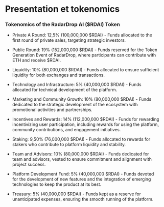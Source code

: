 # Presentation et tokenomics

### Tokenomics of the RadarDrop AI ($RDAI) Token

* Private A Round: 12,5% (100,000,000 $RDAI) - Funds allocated to the first round of private sales, targeting strategic investors.&#x20;



* Public Round: 19% (152,000,000 $RDAI) - Funds reserved for the Token Generation Event of RadarDrop, where participants can contribute with ETH and receive $RDAI.



* Liquidity: 10% (80,000,000 $RDAI) - Funds allocated to ensure sufficient liquidity for both exchanges and transactions.



* Technology and Infrastructure: 5% (40,000,000 $RDAI) - Funds allocated for technical development of the platform.



* Marketing and Community Growth: 10% (80,000,000 $RDAI) - Funds dedicated to the strategic development of the ecosystem with promotional activities and partnerships.



* Incentives and Rewards: 14% (112,000,000 $RDAI) - Funds for rewarding incentivizing user participation, including rewards for using the platform, community contributions, and engagement initiatives.



* Staking: 9,50% (76,000,000 $RDAI) - Funds allocated to rewards for stakers who contribute to platform liquidity and stability.



* Team and Advisors: 10% (80,000,000 $RDAI) - Funds dedicated for team and advisors, vested to ensure commitment and alignment with project success.



* Platform Development Fund: 5% (40,000,000 $RDAI) - Funds devoted for the development of new features and the integration of emerging technologies to keep the product at its best.



* Treasury: 5% (40,000,000 $RDAI) - Funds kept as a reserve for unanticipated expenses, ensuring the smooth running of the platform.
